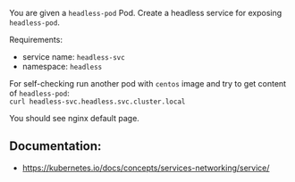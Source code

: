 You are given a `headless-pod` Pod. Create a headless service for exposing `headless-pod`.

Requirements:
- service name: `headless-svc`
- namespace: `headless`

For self-checking run another pod with `centos` image and try to get content of `headless-pod`:  
`curl headless-svc.headless.svc.cluster.local`  

You should see nginx default page.


## Documentation:
- https://kubernetes.io/docs/concepts/services-networking/service/


